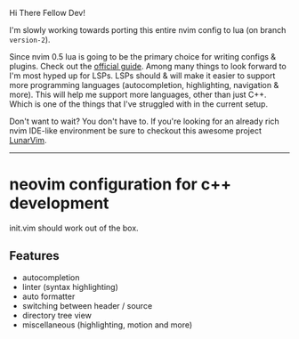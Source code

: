 Hi There Fellow Dev!

I'm slowly working towards porting this entire nvim config to lua (on branch `version-2`).

Since nvim 0.5 lua is going to be the primary choice for writing configs & plugins. Check out the [official guide](https://github.com/nanotee/nvim-lua-guide).
Among many things to look forward to I'm most hyped up for LSPs.
LSPs should & will make it easier to support more programming languages (autocompletion, highlighting, navigation & more).
This will help me support more languages, other than just C++. Which is one of the things that I've struggled with in the current setup.

Don't want to wait?
You don't have to. If you're looking for an already rich nvim IDE-like environment be sure to checkout this awesome project [LunarVim](https://github.com/ChristianChiarulli/LunarVim).

-----

# neovim configuration for c++ development

init.vim should work out of the box.

## Features
* autocompletion 
* linter (syntax highlighting)
* auto formatter
* switching between header / source
* directory tree view
* miscellaneous (highlighting, motion and more)
